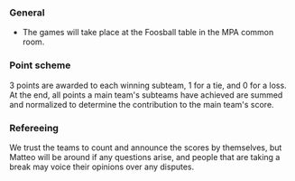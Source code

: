 ### General

- The games will take place at the Foosball table in the MPA common room.

### Point scheme

3 points are awarded to each winning subteam, 1 for a tie, and 0 for a loss. At the end, all points a main team's subteams have achieved are summed and normalized to determine the contribution to the main team's score.

### Refereeing

We trust the teams to count and announce the scores by themselves, but Matteo will be around if any questions arise, and people that are taking a break may voice their opinions over any disputes.
